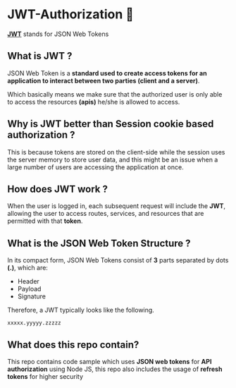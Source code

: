 # JWT-Authorization 🚀

**[JWT](https://jwt.io/)** stands for JSON Web Tokens

## What is JWT ?

JSON Web Token is a **standard used to create access tokens for an application to interact between two parties (client and a server)**.

Which basically means we make sure that the authorized user is only able to access the resources **(apis)** he/she is allowed to access.

## Why is JWT better than Session cookie based authorization ?

This is because tokens are stored on the client-side while the session uses the server memory to store user data, and this might be an issue when a large number of users are accessing the application at once.

## How does JWT work ?

When the user is logged in, each subsequent request will include the **JWT**, allowing the user to access routes, services, and resources that are permitted with that **token**.

## What is the JSON Web Token Structure ?

In its compact form, JSON Web Tokens consist of **3** parts separated by dots **(.)**, which are:

- Header
- Payload
- Signature

Therefore, a JWT typically looks like the following.

    xxxxx.yyyyy.zzzzz

## What does this repo contain?

This repo contains code sample which uses **JSON web tokens** for **API authorization** using Node JS, this repo also includes the usage of **refresh tokens** for higher security
